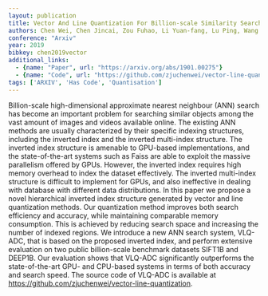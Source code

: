 ```yaml
---
layout: publication
title: Vector And Line Quantization For Billion-scale Similarity Search On Gpus
authors: Chen Wei, Chen Jincai, Zou Fuhao, Li Yuan-fang, Lu Ping, Wang Qiang, Zhao Wei
conference: "Arxiv"
year: 2019
bibkey: chen2019vector
additional_links:
  - {name: "Paper", url: "https://arxiv.org/abs/1901.00275"}
  - {name: "Code", url: "https://github.com/zjuchenwei/vector-line-quantization"}
tags: ['ARXIV', 'Has Code', 'Quantisation']
---
```

Billion-scale high-dimensional approximate nearest neighbour (ANN) search has become an important problem for searching similar objects among the vast amount of images and videos available online. The existing ANN methods are usually characterized by their specific indexing structures, including the inverted index and the inverted multi-index structure. The inverted index structure is amenable to GPU-based implementations, and the state-of-the-art systems such as Faiss are able to exploit the massive parallelism offered by GPUs. However, the inverted index requires high memory overhead to index the dataset effectively. The inverted multi-index structure is difficult to implement for GPUs, and also ineffective in dealing with database with different data distributions. In this paper we propose a novel hierarchical inverted index structure generated by vector and line quantization methods. Our quantization method improves both search efficiency and accuracy, while maintaining comparable memory consumption. This is achieved by reducing search space and increasing the number of indexed regions. We introduce a new ANN search system, VLQ-ADC, that is based on the proposed inverted index, and perform extensive evaluation on two public billion-scale benchmark datasets SIFT1B and DEEP1B. Our evaluation shows that VLQ-ADC significantly outperforms the state-of-the-art GPU- and CPU-based systems in terms of both accuracy and search speed. The source code of VLQ-ADC is available at https://github.com/zjuchenwei/vector-line-quantization.
